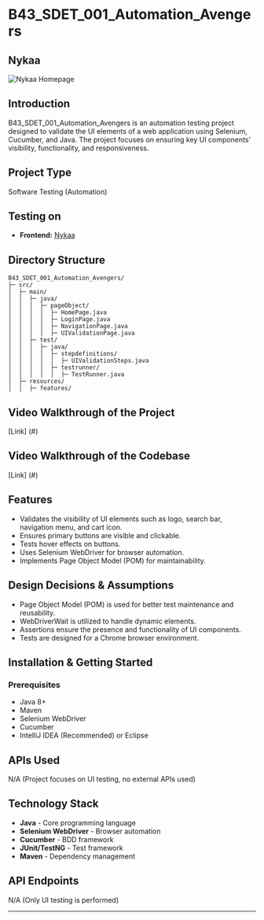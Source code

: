# B43_SDET_001_Automation_Avengers

## Nykaa
![Nykaa Homepage](https://drive.google.com/uc?export=view&id=1EhHV67iDCjvSzITBfSEx9ugEsDoz8iV4)

## Introduction
B43_SDET_001_Automation_Avengers is an automation testing project designed to validate the UI elements of a web application using Selenium, Cucumber, and Java. The project focuses on ensuring key UI components' visibility, functionality, and responsiveness.

## Project Type
Software Testing (Automation)

## Testing on 
- **Frontend:** [Nykaa](https://sweet-donut-1ca8e9.netlify.app/index.html)

## Directory Structure
```
B43_SDET_001_Automation_Avengers/
├─ src/
│  ├─ main/
│  │  ├─ java/
│  │  │  ├─ pageObject/
│  │  │  │  ├─ HomePage.java
│  │  │  │  ├─ LoginPage.java
│  │  │  │  ├─ NavigationPage.java
│  │  │  │  ├─ UIValidationPage.java
│  │  ├─ test/
│  │  │  ├─ java/
│  │  │  │  ├─ stepdefinitions/
│  │  │  │  │  ├─ UIValidationSteps.java
│  │  │  │  ├─ testrunner/
│  │  │  │  │  ├─ TestRunner.java
│  ├─ resources/
│  │  ├─ features/
```

## Video Walkthrough of the Project
[Link] (#)

## Video Walkthrough of the Codebase
[Link] (#)

## Features
- Validates the visibility of UI elements such as logo, search bar, navigation menu, and cart icon.
- Ensures primary buttons are visible and clickable.
- Tests hover effects on buttons.
- Uses Selenium WebDriver for browser automation.
- Implements Page Object Model (POM) for maintainability.

## Design Decisions & Assumptions
- Page Object Model (POM) is used for better test maintenance and reusability.
- WebDriverWait is utilized to handle dynamic elements.
- Assertions ensure the presence and functionality of UI components.
- Tests are designed for a Chrome browser environment.

## Installation & Getting Started
### Prerequisites
- Java 8+
- Maven
- Selenium WebDriver
- Cucumber
- IntelliJ IDEA (Recommended) or Eclipse


## APIs Used
N/A (Project focuses on UI testing, no external APIs used)

## Technology Stack
- **Java** - Core programming language
- **Selenium WebDriver** - Browser automation
- **Cucumber** - BDD framework
- **JUnit/TestNG** - Test framework
- **Maven** - Dependency management

## API Endpoints
N/A (Only UI testing is performed)

---

